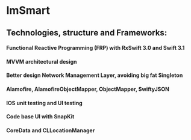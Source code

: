 # ImSmart

## Technologies, structure and Frameworks: 
  #### __Functional Reactive Programming (FRP)__ with RxSwift 3.0 and Swift 3.1
  #### __MVVM architectural design__
  #### Better design __Network Management Layer__, avoiding big fat Singleton
  #### __Alamofire, AlamofireObjectMapper, ObjectMapper, SwiftyJSON__
  #### IOS unit testing and UI testing
  #### Code base UI with __SnapKit__
  #### CoreData and CLLocationManager
